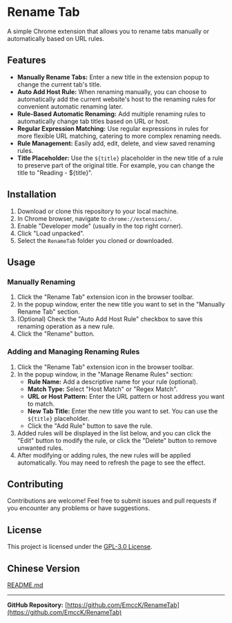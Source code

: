 # Rename Tab

A simple Chrome extension that allows you to rename tabs manually or automatically based on URL rules.

## Features

*   **Manually Rename Tabs:** Enter a new title in the extension popup to change the current tab's title.
*   **Auto Add Host Rule:** When renaming manually, you can choose to automatically add the current website's host to the renaming rules for convenient automatic renaming later.
*   **Rule-Based Automatic Renaming:** Add multiple renaming rules to automatically change tab titles based on URL or host.
*   **Regular Expression Matching:** Use regular expressions in rules for more flexible URL matching, catering to more complex renaming needs.
*   **Rule Management:** Easily add, edit, delete, and view saved renaming rules.
*   **Title Placeholder:** Use the `${title}` placeholder in the new title of a rule to preserve part of the original title. For example, you can change the title to "Reading - ${title}".

## Installation

1. Download or clone this repository to your local machine.
2. In Chrome browser, navigate to `chrome://extensions/`.
3. Enable "Developer mode" (usually in the top right corner).
4. Click "Load unpacked".
5. Select the `RenameTab` folder you cloned or downloaded.

## Usage

### Manually Renaming

1. Click the "Rename Tab" extension icon in the browser toolbar.
2. In the popup window, enter the new title you want to set in the "Manually Rename Tab" section.
3. (Optional) Check the "Auto Add Host Rule" checkbox to save this renaming operation as a new rule.
4. Click the "Rename" button.

### Adding and Managing Renaming Rules

1. Click the "Rename Tab" extension icon in the browser toolbar.
2. In the popup window, in the "Manage Rename Rules" section:
    *   **Rule Name:** Add a descriptive name for your rule (optional).
    *   **Match Type:** Select "Host Match" or "Regex Match".
    *   **URL or Host Pattern:** Enter the URL pattern or host address you want to match.
    *   **New Tab Title:** Enter the new title you want to set. You can use the `${title}` placeholder.
    *   Click the "Add Rule" button to save the rule.
3. Added rules will be displayed in the list below, and you can click the "Edit" button to modify the rule, or click the "Delete" button to remove unwanted rules.
4. After modifying or adding rules, the new rules will be applied automatically. You may need to refresh the page to see the effect.

## Contributing

Contributions are welcome! Feel free to submit issues and pull requests if you encounter any problems or have suggestions.

## License

This project is licensed under the [GPL-3.0 License](https://www.gnu.org/licenses/gpl-3.0).

## Chinese Version

[README.md](README.md)

---

**GitHub Repository:** [https://github.com/EmccK/RenameTab](https://github.com/EmccK/RenameTab)